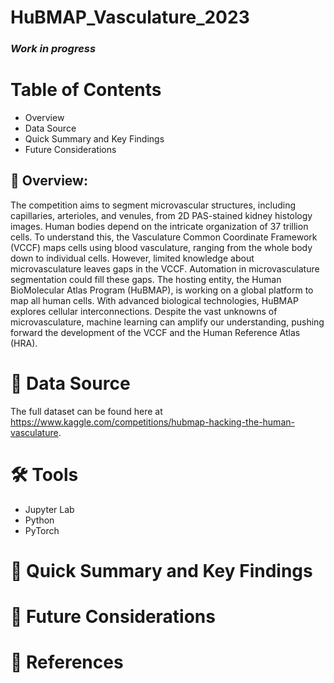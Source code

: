 # HuBMAP_Vasculature_2023

### ***Work in progress***

# Table of Contents
- Overview
- Data Source
- Quick Summary and Key Findings
- Future Considerations

## 🌄 Overview:

The competition aims to segment microvascular structures, including capillaries, arterioles, and venules, from 2D PAS-stained kidney histology images. Human bodies depend on the intricate organization of 37 trillion cells. To understand this, the Vasculature Common Coordinate Framework (VCCF) maps cells using blood vasculature, ranging from the whole body down to individual cells. However, limited knowledge about microvasculature leaves gaps in the VCCF. Automation in microvasculature segmentation could fill these gaps. The hosting entity, the Human BioMolecular Atlas Program (HuBMAP), is working on a global platform to map all human cells. With advanced biological technologies, HuBMAP explores cellular interconnections. Despite the vast unknowns of microvasculature, machine learning can amplify our understanding, pushing forward the development of the VCCF and the Human Reference Atlas (HRA).

# 🔢 Data Source

The full dataset can be found here at https://www.kaggle.com/competitions/hubmap-hacking-the-human-vasculature.

# 🛠 Tools

- Jupyter Lab
- Python
- PyTorch

# 📄 Quick Summary and Key Findings


# 🔧 Future Considerations

# 🧑 References 
